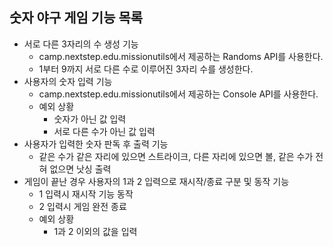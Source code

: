 ## 숫자 야구 게임 기능 목록
  - 서로 다른 3자리의 수 생성 기능
    - camp.nextstep.edu.missionutils에서 제공하는 Randoms API를 사용한다.
    - 1부터 9까지 서로 다른 수로 이루어진 3자리 수를 생성한다.
  - 사용자의 숫자 입력 기능
    - camp.nextstep.edu.missionutils에서 제공하는 Console API를 사용한다.
    - 예외 상황 
      - 숫자가 아닌 값 입력
      - 서로 다른 수가 아닌 값 입력
  - 사용자가 입력한 숫자 판독 후 출력 기능
    - 같은 수가 같은 자리에 있으면 스트라이크, 다른 자리에 있으면 볼, 같은 수가 전혀 없으면 낫싱 출력
  - 게임이 끝난 경우 사용자의 1과 2 입력으로 재시작/종료 구분 및 동작 기능
    - 1 입력시 재시작 기능 동작
    - 2 입력시 게임 완전 종료
    - 예외 상황
      - 1과 2 이외의 값을 입력